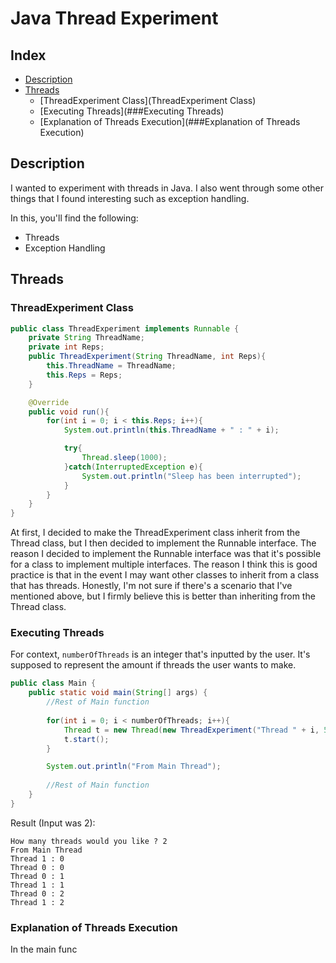 # Java Thread Experiment

## Index
- [Description](##Description)
- [Threads](##Threads)
  - [ThreadExperiment Class](ThreadExperiment Class)
  - [Executing Threads](###Executing Threads)
  - [Explanation of Threads Execution](###Explanation of Threads Execution)

## Description

I wanted to experiment with threads in Java. I also went through some other things that I found interesting such as exception handling.

In this, you'll find the following:

- Threads
- Exception Handling

## Threads

### ThreadExperiment Class
```java
public class ThreadExperiment implements Runnable {
    private String ThreadName;
    private int Reps;
    public ThreadExperiment(String ThreadName, int Reps){
        this.ThreadName = ThreadName;
        this.Reps = Reps;
    }

    @Override
    public void run(){
        for(int i = 0; i < this.Reps; i++){
            System.out.println(this.ThreadName + " : " + i);

            try{
                Thread.sleep(1000);
            }catch(InterruptedException e){
                System.out.println("Sleep has been interrupted");
            }
        }
    }
}

```

At first, I decided to make the ThreadExperiment class inherit from the Thread class, but I then decided to implement the Runnable interface. The reason I decided to implement the Runnable interface was that it's possible for a class to implement multiple interfaces. The reason I think this is good practice is that in the event I may want other classes to inherit from a class that has threads. Honestly, I'm not sure if there's a scenario that I've mentioned above, but I firmly believe this is better than inheriting from the Thread class.

### Executing Threads

For context, ```numberOfThreads``` is an integer that's inputted by the user. It's supposed to represent the amount if threads the user wants to make.

```java
public class Main {
    public static void main(String[] args) {
        //Rest of Main function
        
        for(int i = 0; i < numberOfThreads; i++){
            Thread t = new Thread(new ThreadExperiment("Thread " + i, 5));
            t.start();
        }

        System.out.println("From Main Thread");
        
        //Rest of Main function
    }
}
```
Result (Input was 2):
```
How many threads would you like ? 2
From Main Thread
Thread 1 : 0
Thread 0 : 0
Thread 0 : 1
Thread 1 : 1
Thread 0 : 2
Thread 1 : 2
```

### Explanation of Threads Execution

In the main func